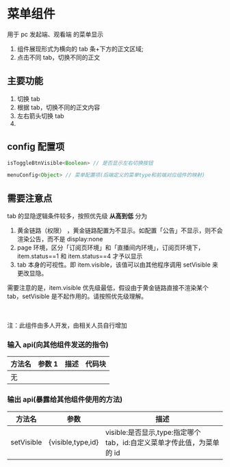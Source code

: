 # 菜单组件

用于 pc 发起端、观看端 的菜单显示

1. 组件展现形式为横向的 tab 条+下方的正文区域;
2. 点击不同 tab，切换不同的正文

## 主要功能

1. 切换 tab
2. 根据 tab，切换不同的正文内容
3. 左右箭头切换 tab
4.

## config 配置项

```js
isToggleBtnVisible<Boolean> // 是否显示左右切换按钮

menuConfig<Object> // 菜单配置项(后端定义的菜单type和前端对应组件的映射)
```

## 需要注意点

tab 的显隐逻辑条件较多，按照优先级 **从高到低** 分为

1. 黄金链路（权限） ，黄金链路配置为不显示。如配置「公告」不显示，则不会渲染公告，而不是 display:none
2. page 环境，区分「订阅页环境」和「直播间内环境」，订阅页环境下，item.status==1 和 item.status==4 才予以显示
3. tab 本身的可视性。即 item.visible，该值可以由其他程序调用 setVisible 来更改显隐。

需要注意的是，item.visible 优先级最低，假设由于黄金链路直接不渲染某个 tab，setVisible 是不起作用的。请按照优先级理解。

<br><br>
注：此组件由多人开发，由相关人员自行增加

### 输入 api(向其他组件发送的指令)

| 方法名 | 参数 1 | 描述 | 代码块 |
| ------ | ------ | ---- | ------ |
| 无     |        |      |        |

### 输出 api(暴露给其他组件使用的方法)

| 方法名     | 参数              | 描述                                                                   |
| ---------- | ----------------- | ---------------------------------------------------------------------- |
| setVisible | {visible,type,id} | visible:是否显示,type:指定哪个 tab，id:自定义菜单才传此值，为菜单的 id |
